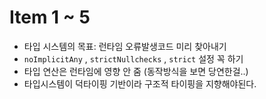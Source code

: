 # Item 1 ~ 5

- 타입 시스템의 목표: 런타임 오류발생코드 미리 찾아내기
- `noImplicitAny` , `strictNullchecks` , `strict` 설정 꼭 하기
- 타입 연산은 런타임에 영향 안 줌 (동작방식을 보면 당연한걸..)
- 타입시스템이 덕타이핑 기반이라 구조적 타이핑을 지향해야된다.